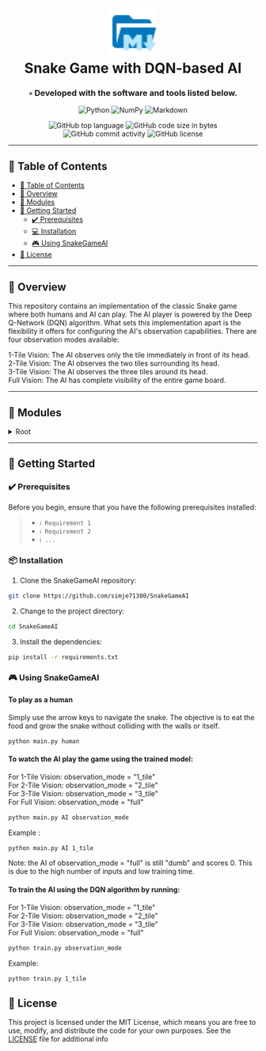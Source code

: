 <div align="center">
<h1 align="center">
<img src="https://raw.githubusercontent.com/PKief/vscode-material-icon-theme/ec559a9f6bfd399b82bb44393651661b08aaf7ba/icons/folder-markdown-open.svg" width="100" />
<br>Snake Game with DQN-based AI
</h1>
<h3>◦ Developed with the software and tools listed below.</h3>

<p align="center">
<img src="https://img.shields.io/badge/Python-3776AB.svg?style&logo=Python&logoColor=white" alt="Python" />
<img src="https://img.shields.io/badge/NumPy-013243.svg?style&logo=NumPy&logoColor=white" alt="NumPy" />
<img src="https://img.shields.io/badge/Markdown-000000.svg?style&logo=Markdown&logoColor=white" alt="Markdown" />
</p>
<img src="https://img.shields.io/github/languages/top/simje71380/SnakeGameAI?style&color=5D6D7E" alt="GitHub top language" />
<img src="https://img.shields.io/github/languages/code-size/simje71380/SnakeGameAI?style&color=5D6D7E" alt="GitHub code size in bytes" />
<img src="https://img.shields.io/github/commit-activity/m/simje71380/SnakeGameAI?style&color=5D6D7E" alt="GitHub commit activity" />
<img src="https://img.shields.io/github/license/simje71380/SnakeGameAI?style&color=5D6D7E" alt="GitHub license" />
</div>

---

## 📒 Table of Contents
- [📒 Table of Contents](#-table-of-contents)
- [📍 Overview](#-overview)
- [🧩 Modules](#modules)
- [🚀 Getting Started](#-getting-started)
  - [✔️ Prerequisites](#️-prerequisites)
  - [💻 Installation](#-installation)
  - [🎮 Using SnakeGameAI ](#-using-snakegame-ai)
- [📄 License](#-license)
---


## 📍 Overview

This repository contains an implementation of the classic Snake game where both humans and AI can play. The AI player is powered by the Deep Q-Network (DQN) algorithm. What sets this implementation apart is the flexibility it offers for configuring the AI's observation capabilities. There are four observation modes available:

1-Tile Vision: The AI observes only the tile immediately in front of its head.<br />
2-Tile Vision: The AI observes the two tiles surrounding its head.<br />
3-Tile Vision: The AI observes the three tiles around its head.<br />
Full Vision: The AI has complete visibility of the entire game board.

---

## 🧩 Modules

<details closed><summary>Root</summary>

| File                                                                             | Summary                                |
| ---                                                                              | ---                                    |
| [agent.py](https://github.com/simje71380/SnakeGameAI/blob/main/agent.py)         | Implementation of the Agent            |
| [helper.py](https://github.com/simje71380/SnakeGameAI/blob/main/helper.py)       | Display information during training    |
| [main.py](https://github.com/simje71380/SnakeGameAI/blob/main/main.py)           | main file : AI or keyboard play        |
| [model.py](https://github.com/simje71380/SnakeGameAI/blob/main/model.py)         | Model of the Neural Network            |
| [SnakeGame.py](https://github.com/simje71380/SnakeGameAI/blob/main/SnakeGame.py) | The SnakeGame implemented from scratch |
| [train.py](https://github.com/simje71380/SnakeGameAI/blob/main/train.py)         | Used to train the AI                   |

</details>

---

## 🚀 Getting Started

### ✔️ Prerequisites

Before you begin, ensure that you have the following prerequisites installed:
> - `ℹ️ Requirement 1`
> - `ℹ️ Requirement 2`
> - `ℹ️ ...`

### 📦 Installation

1. Clone the SnakeGameAI repository:
```sh
git clone https://github.com/simje71380/SnakeGameAI
```

2. Change to the project directory:
```sh
cd SnakeGameAI
```

3. Install the dependencies:
```sh
pip install -r requirements.txt
```

### 🎮 Using SnakeGameAI

<h4>To play as a human</h4>
Simply use the arrow keys to navigate the snake. The objective is to eat the food and grow the snake without colliding with the walls or itself.

```sh
python main.py human
```

<h4>To watch the AI play the game using the trained model:</h4>

For 1-Tile Vision: observation_mode = "1_tile"<br />
For 2-Tile Vision: observation_mode = "2_tile"<br />
For 3-Tile Vision: observation_mode = "3_tile"<br />
For Full Vision: observation_mode = "full"<br />

```sh
python main.py AI observation_mode
```
Example :
```sh
python main.py AI 1_tile
```

Note: the AI of observation_mode = "full" is still "dumb" and scores 0. This is due to the high number of inputs and low training time.


<h4>To train the AI using the DQN algorithm by running:</h4>

For 1-Tile Vision: observation_mode = "1_tile"<br />
For 2-Tile Vision: observation_mode = "2_tile"<br />
For 3-Tile Vision: observation_mode = "3_tile"<br />
For Full Vision: observation_mode = "full"<br />

```sh
python train.py observation_mode
```
Example:
```sh
python train.py 1_tile
```

## 📄 License
This project is licensed under the MIT License, which means you are free to use, modify, and distribute the code for your own purposes. See the [LICENSE](./LICENSE) file for additional info